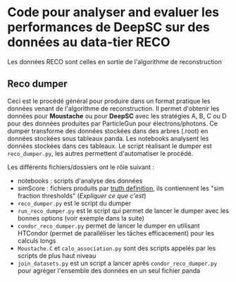 # Code pour analyser and evaluer les performances de DeepSC sur des données au data-tier RECO
Les données RECO sont celles en sortie de l'algorithme de reconstruction

## Reco dumper
Ceci est le procédé général pour produire dans un format pratique les données venant de l'algorithme de reconstruction. Il permet d'obtenir les données pour **Moustache** ou pour **DeepSC** avec les stratégies A, B, C ou D pour des données produites par ParticleGun pour électrons/photons. Ce dumper transforme des données stockées dans des arbres (.root) en données stockées sous tableaux panda. Les notebooks analysent les données stockées dans ces tableaux. Le script réalisant le dumper est `reco_dumper.py`, les autres permettent d'automatiser le procédé.

Les différents fichiers/dossiers ont le rôle suivant :
- notebooks : scripts d'analyse des données
- simScore : fichiers produits par [truth definition](https://github.com/valsdav/DeepSuperCluster/tree/master/NtuplesProduction/input_dataset_truth), ils contiennent les "sim fraction thresholds" (*Expliquer ce que c'est*)
- `reco_dumper.py` est le script du dumper
- `run_reco_dumper.py` est le script qui permet de lancer le dumper avec les bonnes options (voir exemple dans la suite)
- `condor_reco_dumper.py` permet de lancer le dumper en utilisant HTCondor (permet de paralléliser les tâches efficacement) pour les calculs longs
- `Moustache.C` et `calo_association.py` sont des scripts appelés par les scripts de plus haut niveau
- `join_datasets.py` est un script a lancer après `condor_reco_dumper.py` pour agréger l'ensemble des données en un seul fichier panda
